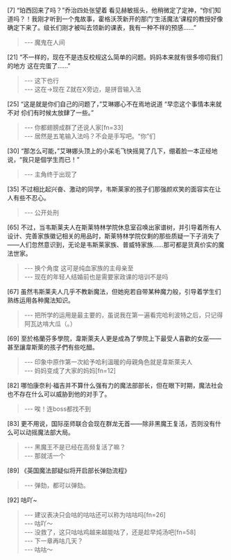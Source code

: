 
[7] “珀西回来了吗？”乔治四处张望着 看见赫敏摇头，他稍微定了定神，“你们知道吗？！我刚才听到一个鬼故事，霍格沃茨新开的那门‘生活魔法’课程的教授好像确定下来了。级长们刚才被叫去领新的课表，我有一种不祥的预感……”
>--- 魔鬼在人间<br>

[21] “不一样的，现在不是违反校规这么简单的问题。妈妈本来就有很多唠叨我们的地方 这在完蛋了……”
>--- 这下也行<br>
>--- 这在→现在
Z就在X旁边，是拼音输入法<br>

[25] “这是就是你们自己的问题了，”艾琳娜心不在焉地说道 “早恋这个事情本来就不对 伱们有时候太放肆了一些。”
>--- 你都翅膀成群了还说人家[fn=33]<br>
>--- 居然是五笔输入法吗？不会是手写吧。“你”们<br>

[30] “那怎么可能，”艾琳娜头顶上的小呆毛飞快摇晃了几下，绷着脸一本正经地说，“我只是個学生而已！”
>--- 主角终于出现了<br>

[35] 不过相比起兴奋、激动的同学，韦斯莱家的孩子们那强颜欢笑的面容实在让人有些不忍心。
>--- 公开处刑<br>

[65] 不过，当韦斯莱夫人在斯莱特林学院休息室召唤出家谱树，并引导着所有人设计、完善家族徽记相关的用品时，斯莱特林学院仅剩的那些质疑一下子消失了——人们忽然意识到，无论是韦斯莱家族、普威特家族……那可都是货真价实的魔法世家。
>--- 换个角度 这可是纯血家族的主母亲至<br>
>--- 现在的年轻人结婚前也是需要家政课的培训不是吗<br>

[67] 虽然韦斯莱夫人几乎不教新魔法，但她宛若自带某种魔力般，引导着学生们熟练运用各种魔法知识。
>--- 把所学的运用是最主要的，虽说我在第一遍看完哈利波特之后，只记得阿瓦达啃大瓜（。）<br>

[69] 至於格蘭芬多學院，韋斯萊夫人更是成為了學院上下最受人喜歡的女巫——甚至讓韋斯萊的孩子們有些吃醋。
>--- 印象中原作第一次給予哈利溫暖的母親角色就是韋斯萊夫人<br>
>--- 妈妈变成了大家的妈妈[fn=12]<br>

[82] 哪怕康奈利·福吉并不算什么强有力的魔法部部长，但在眼下时期，魔法社会也不存在什么可以威胁到他的对手了。
>--- 唉！连boss都找不到<br>

[83] 更不用说，国际巫师联合会现在群龙无首——除非黑魔王复活，否则没有什么可以动摇魔法部大局。
>--- 黑魔王不是已经在高频复活了嘛？<br>
>--- 那就活一个<br>

[89] 《英国魔法部疑似将开启部长弹劾流程》
>--- 弹劾，都可以弹劾。<br>

[92] 咕吖~
>--- 建议表决只会咕的咕咕还可以称为咕咕吗[fn=26]<br>
>--- 咕吖～<br>
>--- 没救了，这只咕咕鸡越来越能咕了，还是趁早炖汤吧[fn=58]<br>
>--- 下一章再咕几天？<br>
>--- 咕咕～<br>
